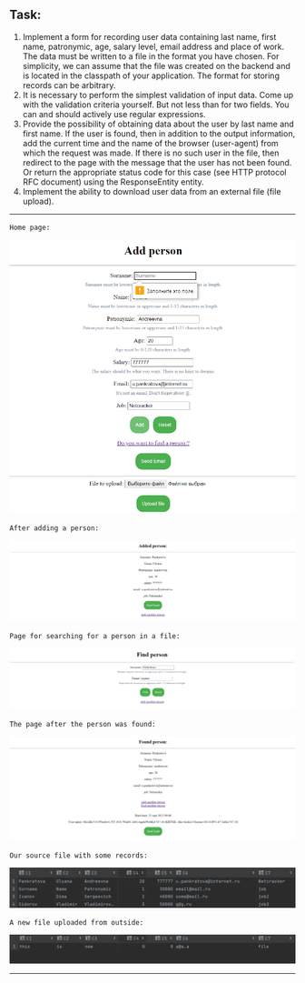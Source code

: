 Task:
---

1. Implement a form for recording user data containing last name, first name, patronymic, age, salary level, email address and place of work. The data must be written to a file in the format you have chosen. For simplicity, we can assume that the file was created on the backend and is located in the classpath of your application. The format for storing records can be arbitrary.
2. It is necessary to perform the simplest validation of input data. Come up with the validation criteria yourself. But not less than for two fields. You can and should actively use regular expressions.
3. Provide the possibility of obtaining data about the user by last name and first name. If the user is found, then in addition to the output information, add the current time and the name of the browser (user-agent) from which the request was made. If there is no such user in the file, then redirect to the page with the message that the user has not been found. Or return the appropriate status code for this case (see HTTP protocol RFC document) using the ResponseEntity entity.
4. Implement the ability to download user data from an external file (file upload).

---

    Home page:
![](https://github.com/Ju1iana/netcracker.homework/blob/main/HW5_%20Spring%20Boot_Thymeleaf/src/main/resources/image/homepage.png)

    After adding a person:
![](https://github.com/Ju1iana/netcracker.homework/blob/main/HW5_%20Spring%20Boot_Thymeleaf/src/main/resources/image/addedPerson.png)

    Page for searching for a person in a file:
![](https://github.com/Ju1iana/netcracker.homework/blob/main/HW5_%20Spring%20Boot_Thymeleaf/src/main/resources/image/findPerson.png)

    The page after the person was found:
![](https://github.com/Ju1iana/netcracker.homework/blob/main/HW5_%20Spring%20Boot_Thymeleaf/src/main/resources/image/personFound.png)

    Our source file with some records:
![](https://github.com/Ju1iana/netcracker.homework/blob/main/HW5_%20Spring%20Boot_Thymeleaf/src/main/resources/image/1.png)

    A new file uploaded from outside:
![](https://github.com/Ju1iana/netcracker.homework/blob/main/HW5_%20Spring%20Boot_Thymeleaf/src/main/resources/image/2.png)

---
